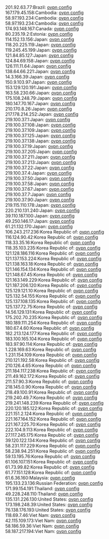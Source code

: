 201.92.63.77:Brazil: [ovpn config](vpn/201_92_63_77.ovpn)  
167.179.45.158:Cambodia: [ovpn config](vpn/167_179_45_158.ovpn)  
58.97.193.234:Cambodia: [ovpn config](vpn/58_97_193_234.ovpn)  
58.97.193.234:Cambodia: [ovpn config](vpn/58_97_193_234.ovpn)  
174.93.148.167:Canada: [ovpn config](vpn/174_93_148_167.ovpn)  
80.235.19.2:Estonia: [ovpn config](vpn/80_235_19_2.ovpn)  
114.152.13.156:Japan: [ovpn config](vpn/114_152_13_156.ovpn)  
118.20.225.119:Japan: [ovpn config](vpn/118_20_225_119.ovpn)  
119.245.45.199:Japan: [ovpn config](vpn/119_245_45_199.ovpn)  
121.84.85.127:Japan: [ovpn config](vpn/121_84_85_127.ovpn)  
124.84.69.158:Japan: [ovpn config](vpn/124_84_69_158.ovpn)  
126.111.11.64:Japan: [ovpn config](vpn/126_111_11_64.ovpn)  
138.64.66.221:Japan: [ovpn config](vpn/138_64_66_221.ovpn)  
14.3.166.39:Japan: [ovpn config](vpn/14_3_166_39.ovpn)  
150.9.103.97:Japan: [ovpn config](vpn/150_9_103_97.ovpn)  
153.129.120.191:Japan: [ovpn config](vpn/153_129_120_191.ovpn)  
163.58.230.66:Japan: [ovpn config](vpn/163_58_230_66.ovpn)  
175.108.248.79:Japan: [ovpn config](vpn/175_108_248_79.ovpn)  
180.147.70.167:Japan: [ovpn config](vpn/180_147_70_167.ovpn)  
210.170.8.26:Japan: [ovpn config](vpn/210_170_8_26.ovpn)  
217.178.214.252:Japan: [ovpn config](vpn/217_178_214_252.ovpn)  
219.100.37.1:Japan: [ovpn config](vpn/219_100_37_1.ovpn)  
219.100.37.108:Japan: [ovpn config](vpn/219_100_37_108.ovpn)  
219.100.37.109:Japan: [ovpn config](vpn/219_100_37_109.ovpn)  
219.100.37.125:Japan: [ovpn config](vpn/219_100_37_125.ovpn)  
219.100.37.138:Japan: [ovpn config](vpn/219_100_37_138.ovpn)  
219.100.37.19:Japan: [ovpn config](vpn/219_100_37_19.ovpn)  
219.100.37.205:Japan: [ovpn config](vpn/219_100_37_205.ovpn)  
219.100.37.211:Japan: [ovpn config](vpn/219_100_37_211.ovpn)  
219.100.37.213:Japan: [ovpn config](vpn/219_100_37_213.ovpn)  
219.100.37.22:Japan: [ovpn config](vpn/219_100_37_22.ovpn)  
219.100.37.4:Japan: [ovpn config](vpn/219_100_37_4.ovpn)  
219.100.37.50:Japan: [ovpn config](vpn/219_100_37_50.ovpn)  
219.100.37.58:Japan: [ovpn config](vpn/219_100_37_58.ovpn)  
219.100.37.67:Japan: [ovpn config](vpn/219_100_37_67.ovpn)  
219.100.37.7:Japan: [ovpn config](vpn/219_100_37_7.ovpn)  
219.100.37.90:Japan: [ovpn config](vpn/219_100_37_90.ovpn)  
219.115.110.178:Japan: [ovpn config](vpn/219_115_110_178.ovpn)  
220.210.131.240:Japan: [ovpn config](vpn/220_210_131_240.ovpn)  
39.110.187.100:Japan: [ovpn config](vpn/39_110_187_100.ovpn)  
49.250.146.17:Japan: [ovpn config](vpn/49_250_146_17.ovpn)  
61.21.132.170:Japan: [ovpn config](vpn/61_21_132_170.ovpn)  
106.243.217.236:Korea Republic of: [ovpn config](vpn/106_243_217_236.ovpn)  
116.124.90.42:Korea Republic of: [ovpn config](vpn/116_124_90_42.ovpn)  
118.33.35.16:Korea Republic of: [ovpn config](vpn/118_33_35_16.ovpn)  
118.35.103.235:Korea Republic of: [ovpn config](vpn/118_35_103_235.ovpn)  
121.128.186.116:Korea Republic of: [ovpn config](vpn/121_128_186_116.ovpn)  
121.137.153.224:Korea Republic of: [ovpn config](vpn/121_137_153_224.ovpn)  
121.138.163.18:Korea Republic of: [ovpn config](vpn/121_138_163_18.ovpn)  
121.146.154.134:Korea Republic of: [ovpn config](vpn/121_146_154_134.ovpn)  
121.148.67.45:Korea Republic of: [ovpn config](vpn/121_148_67_45.ovpn)  
121.163.149.229:Korea Republic of: [ovpn config](vpn/121_163_149_229.ovpn)  
121.187.206.120:Korea Republic of: [ovpn config](vpn/121_187_206_120.ovpn)  
125.129.121.10:Korea Republic of: [ovpn config](vpn/125_129_121_10.ovpn)  
125.132.54.155:Korea Republic of: [ovpn config](vpn/125_132_54_155.ovpn)  
125.137.108.135:Korea Republic of: [ovpn config](vpn/125_137_108_135.ovpn)  
125.137.72.75:Korea Republic of: [ovpn config](vpn/125_137_72_75.ovpn)  
14.56.129.131:Korea Republic of: [ovpn config](vpn/14_56_129_131.ovpn)  
175.202.70.235:Korea Republic of: [ovpn config](vpn/175_202_70_235.ovpn)  
180.189.111.254:Korea Republic of: [ovpn config](vpn/180_189_111_254.ovpn)  
180.67.4.60:Korea Republic of: [ovpn config](vpn/180_67_4_60.ovpn)  
182.213.124.177:Korea Republic of: [ovpn config](vpn/182_213_124_177.ovpn)  
183.100.165.104:Korea Republic of: [ovpn config](vpn/183_100_165_104.ovpn)  
183.97.90.114:Korea Republic of: [ovpn config](vpn/183_97_90_114.ovpn)  
1.228.169.63:Korea Republic of: [ovpn config](vpn/1_228_169_63.ovpn)  
1.231.154.109:Korea Republic of: [ovpn config](vpn/1_231_154_109.ovpn)  
210.121.192.58:Korea Republic of: [ovpn config](vpn/210_121_192_58.ovpn)  
210.126.4.65:Korea Republic of: [ovpn config](vpn/210_126_4_65.ovpn)  
211.184.117.238:Korea Republic of: [ovpn config](vpn/211_184_117_238.ovpn)  
211.49.162.172:Korea Republic of: [ovpn config](vpn/211_49_162_172.ovpn)  
211.57.90.3:Korea Republic of: [ovpn config](vpn/211_57_90_3.ovpn)  
218.145.0.90:Korea Republic of: [ovpn config](vpn/218_145_0_90.ovpn)  
218.49.100.91:Korea Republic of: [ovpn config](vpn/218_49_100_91.ovpn)  
219.240.49.7:Korea Republic of: [ovpn config](vpn/219_240_49_7.ovpn)  
219.241.148.239:Korea Republic of: [ovpn config](vpn/219_241_148_239.ovpn)  
220.120.185.122:Korea Republic of: [ovpn config](vpn/220_120_185_122.ovpn)  
221.151.2.124:Korea Republic of: [ovpn config](vpn/221_151_2_124.ovpn)  
221.167.164.152:Korea Republic of: [ovpn config](vpn/221_167_164_152.ovpn)  
221.167.225.70:Korea Republic of: [ovpn config](vpn/221_167_225_70.ovpn)  
222.104.9.113:Korea Republic of: [ovpn config](vpn/222_104_9_113.ovpn)  
27.117.245.175:Korea Republic of: [ovpn config](vpn/27_117_245_175.ovpn)  
39.120.122.134:Korea Republic of: [ovpn config](vpn/39_120_122_134.ovpn)  
58.231.117.229:Korea Republic of: [ovpn config](vpn/58_231_117_229.ovpn)  
58.238.94.251:Korea Republic of: [ovpn config](vpn/58_238_94_251.ovpn)  
59.13.195.76:Korea Republic of: [ovpn config](vpn/59_13_195_76.ovpn)  
61.106.107.151:Korea Republic of: [ovpn config](vpn/61_106_107_151.ovpn)  
61.73.99.82:Korea Republic of: [ovpn config](vpn/61_73_99_82.ovpn)  
61.77.151.128:Korea Republic of: [ovpn config](vpn/61_77_151_128.ovpn)  
61.6.36.160:Malaysia: [ovpn config](vpn/61_6_36_160.ovpn)  
195.133.23.136:Russian Federation: [ovpn config](vpn/195_133_23_136.ovpn)  
171.99.154.191:Thailand: [ovpn config](vpn/171_99_154_191.ovpn)  
49.228.248.110:Thailand: [ovpn config](vpn/49_228_248_110.ovpn)  
135.131.226.130:United States: [ovpn config](vpn/135_131_226_130.ovpn)  
173.198.248.39:United States: [ovpn config](vpn/173_198_248_39.ovpn)  
76.138.176.193:United States: [ovpn config](vpn/76_138_176_193.ovpn)  
118.69.7.46:Viet Nam: [ovpn config](vpn/118_69_7_46.ovpn)  
42.115.109.173:Viet Nam: [ovpn config](vpn/42_115_109_173.ovpn)  
58.186.59.36:Viet Nam: [ovpn config](vpn/58_186_59_36.ovpn)  
58.187.217.194:Viet Nam: [ovpn config](vpn/58_187_217_194.ovpn)  
